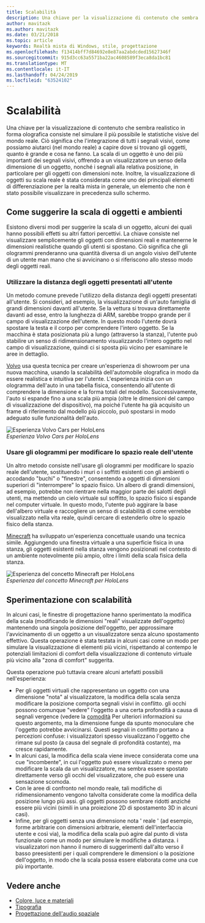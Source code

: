 ```yaml
---
title: Scalabilità
description: Una chiave per la visualizzazione di contenuto che sembra realistico in forma olografica consiste nel simulare il più possibile le statistiche visive del mondo reale.
author: mavitazk
ms.author: mavitazk
ms.date: 03/21/2018
ms.topic: article
keywords: Realtà mista di Windows, stile, progettazione
ms.openlocfilehash: f13414bff7d84692e8e87aa2abdcded15627346f
ms.sourcegitcommit: 915d3cc63a5571ba22ac4608589f3eca8da1bc81
ms.translationtype: MT
ms.contentlocale: it-IT
ms.lasthandoff: 04/24/2019
ms.locfileid: "63524102"
---
```

# <a name="scale"></a>Scalabilità

Una chiave per la visualizzazione di contenuto che sembra realistico in forma olografica consiste nel simulare il più possibile le statistiche visive del mondo reale. Ciò significa che l'integrazione di tutti i segnali visivi, come possiamo aiutarci (nel mondo reale) a capire dove si trovano gli oggetti, quanto è grande e cosa ne fanno. La scala di un oggetto è uno dei più importanti dei segnali visivi, offrendo a un visualizzatore un senso della dimensione di un oggetto, nonché i segnali alla relativa posizione, in particolare per gli oggetti con dimensioni note. Inoltre, la visualizzazione di oggetti su scala reale è stata considerata come uno dei principali elementi di differenziazione per la realtà mista in generale, un elemento che non è stato possibile visualizzare in precedenza sullo schermo.

## <a name="how-to-suggest-the-scale-of-objects-and-environments"></a>Come suggerire la scala di oggetti e ambienti

Esistono diversi modi per suggerire la scala di un oggetto, alcuni dei quali hanno possibili effetti su altri fattori percettivi. La chiave consiste nel visualizzare semplicemente gli oggetti con dimensioni reali e mantenerne le dimensioni realistiche quando gli utenti si spostano. Ciò significa che gli ologrammi prenderanno una quantità diversa di un angolo visivo dell'utente di un utente man mano che si avvicinano o si riferiscono allo stesso modo degli oggetti reali.

### <a name="utilize-the-distance-of-objects-as-they-are-presented-to-the-user"></a>Utilizzare la distanza degli oggetti presentati all'utente

Un metodo comune prevede l'utilizzo della distanza degli oggetti presentati all'utente. Si consideri, ad esempio, la visualizzazione di un'auto famiglia di grandi dimensioni davanti all'utente. Se la vettura si trovava direttamente davanti ad esse, entro la lunghezza di ARM, sarebbe troppo grande per il campo di visualizzazione dell'utente. In questo modo l'utente dovrà spostare la testa e il corpo per comprendere l'intero oggetto. Se la macchina è stata posizionata più a lungo (attraverso la stanza), l'utente può stabilire un senso di ridimensionamento visualizzando l'intero oggetto nel campo di visualizzazione, quindi ci si sposta più vicino per esaminare le aree in dettaglio.

[Volvo](https://www.youtube.com/watch?v=DilzwF90vec) usa questa tecnica per creare un'esperienza di showroom per una nuova macchina, usando la scalabilità dell'automobile olografica in modo da essere realistica e intuitiva per l'utente. L'esperienza inizia con un ologramma dell'auto in una tabella fisica, consentendo all'utente di comprendere la dimensione e la forma totali del modello. Successivamente, l'auto si espande fino a una scala più ampia (oltre le dimensioni del campo di visualizzazione del dispositivo), ma poiché l'utente ha già acquisito un frame di riferimento dal modello più piccolo, può spostarsi in modo adeguato sulle funzionalità dell'auto.

![Esperienza Volvo Cars per HoloLens](images/volvo-cars-microsoft-hololens-experience01-640px.jpg)<br>
*Esperienza Volvo Cars per HoloLens*

### <a name="use-holograms-to-modify-the-users-real-space"></a>Usare gli ologrammi per modificare lo spazio reale dell'utente

Un altro metodo consiste nell'usare gli ologrammi per modificare lo spazio reale dell'utente, sostituendo i muri o i soffitti esistenti con gli ambienti o accodando "buchi" o "finestre", consentendo a oggetti di dimensioni superiori di "interrompere" lo spazio fisico. Un albero di grandi dimensioni, ad esempio, potrebbe non rientrare nella maggior parte dei salotti degli utenti, ma mettendo un cielo virtuale sul soffitto, lo spazio fisico si espande nel computer virtuale. In questo modo, l'utente può aggirare la base dell'albero virtuale e raccogliere un senso di scalabilità di come verrebbe visualizzato nella vita reale, quindi cercare di estenderlo oltre lo spazio fisico della stanza.

[Minecraft](https://minecraft.net/) ha sviluppato un'esperienza concettuale usando una tecnica simile. Aggiungendo una finestra virtuale a una superficie fisica in una stanza, gli oggetti esistenti nella stanza vengono posizionati nel contesto di un ambiente notevolmente più ampio, oltre i limiti della scala fisica della stanza.

![Esperienza del concetto Minecraft per HoloLens](images/800px-minecraftwindow-640px.jpg)<br>
*Esperienza del concetto Minecraft per HoloLens*

## <a name="experimenting-with-scale"></a>Sperimentazione con scalabilità

In alcuni casi, le finestre di progettazione hanno sperimentato la modifica della scala (modificando le dimensioni "reali" visualizzate dell'oggetto) mantenendo una singola posizione dell'oggetto, per approssimare l'avvicinamento di un oggetto a un visualizzatore senza alcuno spostamento effettivo. Questa operazione è stata testata in alcuni casi come un modo per simulare la visualizzazione di elementi più vicini, rispettando al contempo le potenziali limitazioni di comfort della visualizzazione di contenuto virtuale più vicino alla "zona di comfort" suggerita.

Questa operazione può tuttavia creare alcuni artefatti possibili nell'esperienza:
* Per gli oggetti virtuali che rappresentano un oggetto con una dimensione "nota" al visualizzatore, la modifica della scala senza modificare la posizione comporta segnali visivi in conflitto. gli occhi possono comunque "vedere" l'oggetto a una certa profondità a causa di segnali vergence (vedere la [comodità](comfort.md) Per ulteriori informazioni su questo argomento, ma la dimensione funge da spunto monoculare che l'oggetto potrebbe avvicinarsi. Questi segnali in conflitto portano a percezioni confuse: i visualizzatori spesso visualizzano l'oggetto che rimane sul posto (a causa del segnale di profondità costante), ma cresce rapidamente.
* In alcuni casi, la modifica della scala viene invece considerata come una cue "incombente", in cui l'oggetto può essere visualizzato o meno per modificare la scala da un visualizzatore, ma sembra essere spostato direttamente verso gli occhi del visualizzatore, che può essere una sensazione scomoda.
* Con le aree di confronto nel mondo reale, tali modifiche di ridimensionamento vengono talvolta considerate come la modifica della posizione lungo più assi. gli oggetti possono sembrare ridotti anziché essere più vicini (simili in una proiezione 2D di spostamento 3D in alcuni casi).
* Infine, per gli oggetti senza una dimensione nota ' reale ' (ad esempio, forme arbitrarie con dimensioni arbitrarie, elementi dell'interfaccia utente e così via), la modifica della scala può agire dal punto di vista funzionale come un modo per simulare le modifiche a distanza. i visualizzatori non hanno il numero di suggerimenti dall'alto verso il basso preesistenti per i quali comprendere le dimensioni o la posizione dell'oggetto, in modo che la scala possa essere elaborata come una cue più importante.

## <a name="see-also"></a>Vedere anche
* [Colore, luce e materiali](color,-light-and-materials.md)
* [Tipografia](typography.md)
* [Progettazione dell'audio spaziale](spatial-sound-design.md)
